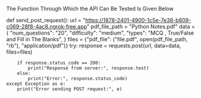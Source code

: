 The Function Through Which the API Can Be Tested Is Given Below

def send_post_request():
    url = "https://1878-2401-4900-1c5e-7e38-b809-c069-28f8-4ac8.ngrok-free.app"
    pdf_file_path = "Python Notes.pdf"
    data = {
        "num_questions": "20",
        "difficulty": "medium",
        "types": "MCQ , True/False and Fill in The Blanks",
    }
    files = {"pdf_file": ("file.pdf", open(pdf_file_path, "rb"), "application/pdf")}
    try:
        response = requests.post(url, data=data, files=files)

        if response.status_code == 200:
            print("Response from server:", response.text)
        else:
            print("Error:", response.status_code)
    except Exception as e:
        print("Error sending POST request:", e)

